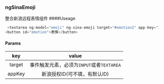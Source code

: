 ### ngSinaEmoji
整合新浪远程表情组件
####Useage
```js
 <textarea ng-model="emoji" ng-sina-emoji target="#emotion2" app-key="1362404091" cols="50" rows="5"></textarea>
<button id="emotion">表情</button>
```
#### Params
| key  |           value           |
| :--: | :--------------------: |
|  target  |          事件触发元素，必须为<code>INPUT</code>或者<code>TEXTAREA</code>         |
|  appKey  |         新浪授权ID(可不填，有默认ID)          |

